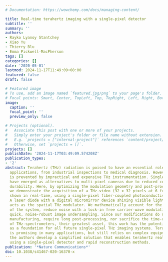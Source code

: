 ```yaml
---
# Documentation: https://wowchemy.com/docs/managing-content/

title: Real-time terahertz imaging with a single-pixel detector
subtitle: ''
summary: ''
authors:
- Rayko Lyanoy Stantchey
- Xiao Yu
- Thierry Blu
- Emma Pickwell-MacPherson
tags: []
categories: []
date: '2020-05-01'
lastmod: 2024-11-17T11:49:09+08:00
featured: false
draft: false

# Featured image
# To use, add an image named `featured.jpg/png` to your page's folder.
# Focal points: Smart, Center, TopLeft, Top, TopRight, Left, Right, BottomLeft, Bottom, BottomRight.
image:
  caption: ''
  focal_point: ''
  preview_only: false

# Projects (optional).
#   Associate this post with one or more of your projects.
#   Simply enter your project's folder or file name without extension.
#   E.g. `projects = ["internal-project"]` references `content/project/deep-learning/index.md`.
#   Otherwise, set `projects = []`.
projects: []
publishDate: '2024-11-17T03:49:09.574208Z'
publication_types:
- '2'
abstract: Terahertz (THz) radiation is poised to have an essential role in many imaging
  applications, from industrial inspections to medical diagnosis. However, commercialization
  is prevented by impractical and expensive THz instrumentation. Single-pixel cameras
  have emerged as alternatives to multi-pixel cameras due to reduced costs and superior
  durability. Here, by optimizing the modulation geometry and post-processing algorithms,
  we demonstrate the acquisition of a THz-video (32 x 32 pixels at 6 frames-per-second),
  shown in real-time, using a single-pixel fiber-coupled photoconductive THz detector.
  A laser diode with a digital micromirror device shining visible light onto silicon
  acts as the spatial THz modulator. We mathematically account for the temporal response
  of the system, reduce noise with a lock-in free carrier-wave modulation and realize
  quick, noise-robust image undersampling. Since our modifications do not impose intricate
  manufacturing, require long post-processing, nor sacrifice the time-resolving capabilities
  of THz-spectrometers, their greatest asset, this work has the potential to serve
  as a foundation for all future single-pixel THz imaging systems. Terahertz imaging
  is promising in many applications, but still relies on complex equipment. Here,
  the authors develop a simplified solution that enables terahertz real-time imaging
  using a single-pixel detector and rapid reconstruction methods.
publication: '*Nature Communications*'
doi: 10.1038/s41467-020-16370-x
---
```

